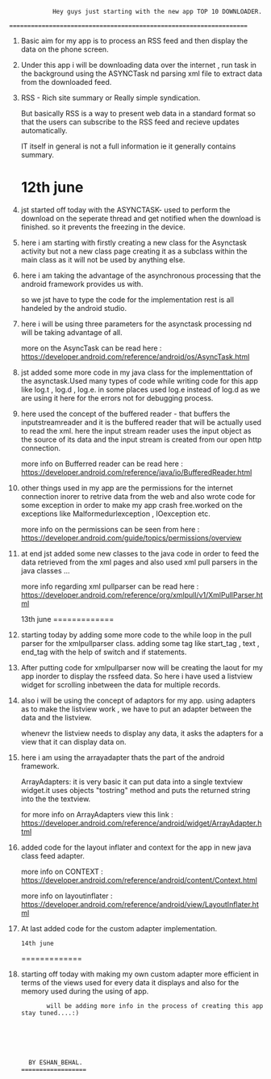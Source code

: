               

                Hey guys just starting with the new app TOP 10 DOWNLOADER.
           ==================================================================

1. Basic aim for my app is to process an RSS feed and then display the data on the phone screen.

2. Under this app i will be downloading data over the internet , run task in the background using the ASYNCTask
   nd parsing xml file to extract data from the downloaded feed.

3. RSS - Rich site summary or Really simple syndication.

   But basically RSS is a way to present web data in a standard format so that the users can subscribe to the
   RSS feed and recieve updates automatically.

   IT itself in general is not a full information ie it generally contains summary.


     12th june
   ==============

1. jst started off today with the ASYNCTASK- used to perform the download on the seperate thread and get notified
   when the download is finished.
   so it prevents the freezing in the device.

2. here i am starting with firstly creating a new class for the Asynctask activity but not a new class page
   creating it as a subclass within the main class as it will not be used by anything else.

3. here i am taking the advantage of the asynchronous processing that the android framework provides us with.

   so we jst have to type the code for the implementation rest is all handeled by the android studio.

4. here i will be using three parameters for the asynctask processing nd will be taking advantage of all.

   more on the AsyncTask can be read here : https://developer.android.com/reference/android/os/AsyncTask.html

5. jst added some more code in my java class for the implementtation of the asynctask.Used many types of code while 
   writing code for this app like log.t , log.d , log.e.
   in some places used log.e instead of log.d as we are using it here for the errors not for debugging process.
   
6. here used the concept of the buffered reader - that buffers the inputstreamreader and it is the buffered reader
   that will be actually used to read the xml.
   here the input stream reader uses the input object as the source of its data and the input stream is created from
   our open http connection.

   more info on Bufferred reader can be read here : https://developer.android.com/reference/java/io/BufferedReader.html

7. other things used in my app are the permissions for the internet connection inorer to retrive data from the web and also 
   wrote code for some exception in order to make my app crash free.worked on the exceptions like Malformedurlexception , 
   IOexception etc.

   more info on the permissions can be seen from here : https://developer.android.com/guide/topics/permissions/overview

8. at end jst added some new classes to the java code in order to feed the data retrieved from the xml pages and also used
   xml pull parsers in the java classes ...

   more info regarding xml pullparser can be read here : https://developer.android.com/reference/org/xmlpull/v1/XmlPullParser.html


    13th june
  =============

1. starting today by adding some more code to the while loop in the pull parser for the xmlpullparser class.
   adding some tag like start_tag , text , end_tag with the help of switch and if statements.

2. After putting code for xmlpullparser now will be creating the laout for my app inorder to display the rssfeed 
   data.
   So here i have used a listview widget for scrolling inbetween the data for multiple records.

3. also i will be using the concept of adaptors for my app.
   using adapters as to make the listview work , we have to put an adapter between the data and the listview.
   
   whenevr the listview needs to display any data, it asks the adapters for a view that it can display data on.

4. here i am using the arrayadapter thats the part of the android framework.

   ArrayAdapters: it is very basic it can put data into a single textview widget.it uses objects "tostring" method
   and puts the returned string into the the textview.

   for more info on ArrayAdapters view this link : https://developer.android.com/reference/android/widget/ArrayAdapter.html 

5. added code for the layout inflater and context for the app in new java class feed adapter.

   more info on CONTEXT : https://developer.android.com/reference/android/content/Context.html

   more info on layoutinflater : https://developer.android.com/reference/android/view/LayoutInflater.html

6. At last added code for the custom adapter implementation.


       14th june
     =============

1. starting off today with making my own custom adapter more efficient in terms of the views used for every data it 
   displays and also for the memory used during the using of app.

 
















              will be adding more info in the process of creating this app stay tuned....:)




      

         BY ESHAN_BEHAL.
       ================== 